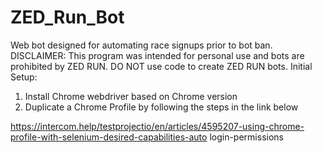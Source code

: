# ZED_Run_Bot
Web bot designed for automating race signups prior to bot ban. DISCLAIMER: This program was intended for personal use and bots are prohibited by ZED RUN. DO NOT use code to create ZED RUN bots.
Initial Setup:
1. Install Chrome webdriver based on Chrome version
2. Duplicate a Chrome Profile by following the steps in the link below

https://intercom.help/testprojectio/en/articles/4595207-using-chrome-profile-with-selenium-desired-capabilities-auto
    login-permissions
